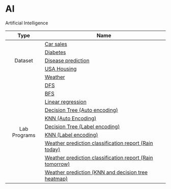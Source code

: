 
# AI
Artificial Intelligence

<table>
<thead>
  <tr>
    <th>Type</th>
    <th>Name</th>
  </tr>
</thead>
<tbody>
  <tr>
    <td rowspan="5" align="center">Dataset</td>
    <td><a href="car-sales-missing-data.csv">Car sales</a></td>
  </tr>
  <tr>
    <td><a href="diabetes.csv">Diabetes</a></td>
  </tr>
  <tr>
    <td><a href="disease prediction.csv">Disease prediction</a></td>
  </tr>
  <tr>
    <td><a href="USA_Housing.csv">USA Housing</a></td>
  </tr>
  <tr>
    <td><a href="weather.csv">Weather</a></td>
  </tr>
  
  <tr>
    <td rowspan="10" align="center">Lab Programs</td>
    <td><a href="Lab01.ipynb">DFS</a></td>
  </tr>
  <tr>
    <td><a href="Lab02.ipynb">BFS</a></td>
  </tr>
  <tr>
    <td><a href="Lab03.ipynb">Linear regression</a></td>
  </tr>
  <tr>
    <td><a href="Lab04.ipynb">Decision Tree (Auto encoding)</td>
  </tr>
  <tr>
    <td><a href="Lab05.ipynb">KNN (Auto Encoding)</a></td>
  </tr>
  <tr>
    <td><a href="Lab06.ipynb">Decision Tree (Label encoding)</a></td>
  </tr>
  <tr>
    <td><a href="Lab07.ipynb">KNN (Label encoding)</a></td>
  </tr>
  <tr>
    <td><a href="Lab08.ipynb">Weather prediction classification report (Rain today)</a></td>
  </tr>
  <tr>
    <td><a href="Lab09.ipynb">Weather prediction classification report (Rain tomorrow)</a></td>
  </tr>
  <tr>
    <td><a href="Lab10.ipynb">Weather prediction (KNN and decision tree heatmap)</a></td>
  </tr>
  
  

  
  
  
  







</tbody>
</table>

